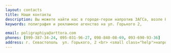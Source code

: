```yaml
---
layout: contacts
title: Наши контакты
description: Вы можете найти нас в городе-герои напротив ЗАГСа, возле Нахимовской администрации
keywords: полиграфия и рекламное агенство на ул. Горького 2, 

email: poligraphiya@arttora.com     
phones: [099-387-34-24, 095-031-96-27, 098-840-08-69, 093-690-93-36]
address: г. Севастополь  ул. Горького, 2 <br> <small class="help">напротив ЗАГСа, возле Нахимовской администрации</small>
---
```

